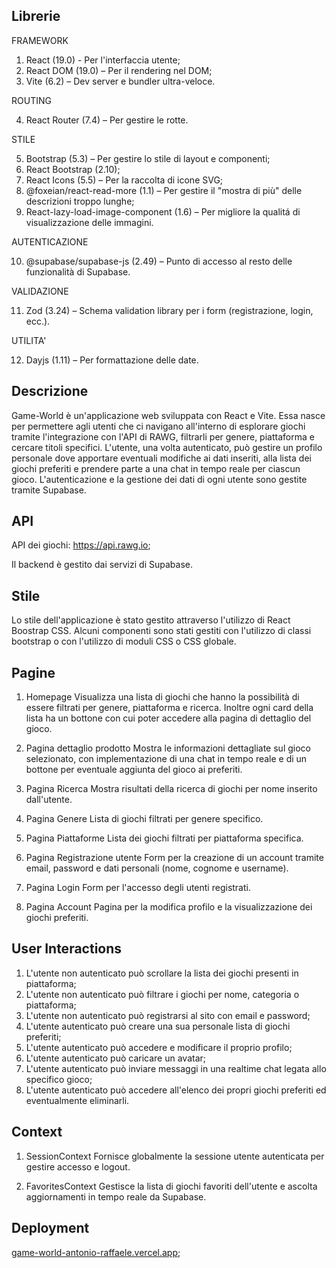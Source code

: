 ## Librerie

FRAMEWORK

1. React (19.0) - Per l'interfaccia utente;
2. React DOM (19.0) – Per il rendering nel DOM;
3. Vite (6.2) – Dev server e bundler ultra-veloce.

ROUTING

4. React Router (7.4) – Per gestire le rotte.

STILE

5. Bootstrap (5.3) –  Per gestire lo stile di layout e componenti;
6. React Bootstrap (2.10); 
7. React Icons (5.5) –  Per la raccolta di icone SVG;
8. @foxeian/react-read-more (1.1) – Per gestire il "mostra di più" delle descrizioni troppo lunghe;
9. React-lazy-load-image-component (1.6) – Per migliore la qualitá di visualizzazione delle immagini.

AUTENTICAZIONE

10. @supabase/supabase-js (2.49) – Punto di accesso al resto delle funzionalità di Supabase.

VALIDAZIONE

11. Zod (3.24) – Schema validation library per i form (registrazione, login, ecc.).

UTILITA'

12. Dayjs (1.11) – Per formattazione delle date.


## Descrizione

Game-World è un'applicazione web sviluppata con React e Vite.
Essa nasce per permettere agli utenti che ci navigano all'interno di esplorare giochi tramite l'integrazione con l'API di RAWG, filtrarli per genere, piattaforma e cercare titoli specifici. L'utente, una volta autenticato, può gestire un profilo personale dove apportare eventuali modifiche ai dati inseriti, alla lista dei giochi preferiti e prendere parte a una chat in tempo reale per ciascun gioco. L'autenticazione e la gestione dei dati di ogni utente sono gestite tramite Supabase.

## API

API dei giochi: https://api.rawg.io;

Il backend è gestito dai servizi di Supabase.

## Stile

Lo stile dell'applicazione è stato gestito attraverso l'utilizzo di React Boostrap CSS.
Alcuni componenti sono stati gestiti con l'utilizzo di classi bootstrap o con l'utilizzo di moduli CSS o CSS globale.

## Pagine

1. Homepage
 Visualizza una lista di giochi che hanno la possibilità di essere filtrati per genere, piattaforma e ricerca.
 Inoltre ogni card della lista ha un bottone con cui poter accedere alla pagina di dettaglio del gioco.

2. Pagina dettaglio prodotto
 Mostra le informazioni dettagliate sul gioco selezionato, con implementazione di una chat in tempo reale e di un bottone per eventuale aggiunta del gioco ai preferiti.

3. Pagina Ricerca
 Mostra risultati della ricerca di giochi per nome inserito dall'utente.

4. Pagina Genere
 Lista di giochi filtrati per genere specifico.

5. Pagina Piattaforme
Lista dei giochi filtrati per piattaforma specifica. 

6. Pagina Registrazione utente
 Form per la creazione di un account tramite email, password e dati personali (nome, cognome e username).

7. Pagina Login
 Form per l'accesso degli utenti registrati.

8. Pagina Account
 Pagina per la modifica profilo e la visualizzazione dei giochi preferiti.


## User Interactions

1. L'utente non autenticato può scrollare la lista dei giochi presenti in piattaforma;
2. L'utente non autenticato può filtrare i giochi per nome, categoria o piattaforma;
3. L'utente non autenticato può registrarsi al sito con email e password;
4. L'utente autenticato può creare una sua personale lista di giochi preferiti;
5. L'utente autenticato può accedere e modificare il proprio profilo;
6. L'utente autenticato può caricare un avatar;
7. L'utente autenticato può inviare messaggi in una realtime chat legata allo specifico gioco;
8. L'utente autenticato può accedere all'elenco dei propri giochi preferiti ed eventualmente eliminarli.

## Context

1. SessionContext
 Fornisce globalmente la sessione utente autenticata per gestire accesso e logout.

2. FavoritesContext
 Gestisce la lista di giochi favoriti dell'utente e ascolta aggiornamenti in tempo reale da Supabase.

## Deployment

[game-world-antonio-raffaele.vercel.app](https://game-world-antonio-raffaele.vercel.app/);




